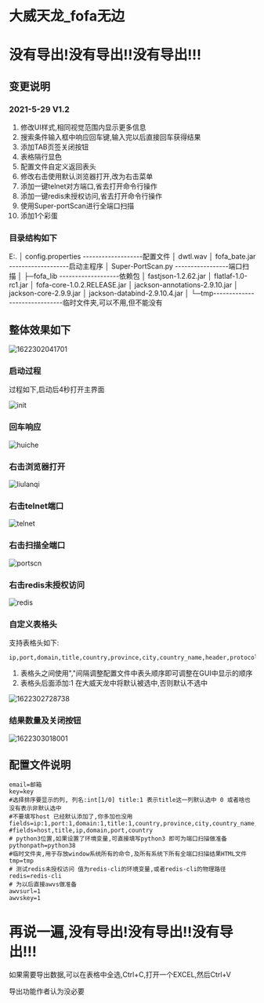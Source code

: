 # 大威天龙_fofa无边

# **没有导出!没有导出!!没有导出!!!**

## 变更说明

### 2021-5-29  V1.2



1. 修改UI样式,相同视觉范围内显示更多信息
2. 搜索条件输入框中响应回车键,输入完以后直接回车获得结果
3. 添加TAB页签关闭按钮
4. 表格隔行显色
5. 配置文件自定义返回表头
6. 修改右击使用默认浏览器打开,改为右击菜单
7. 添加一键telnet对方端口,省去打开命令行操作
8. 添加一键redis未授权访问,省去打开命令行操作
9. 使用Super-portScan进行全端口扫描
10. 添加1个彩蛋

### 目录结构如下

E:.
│  config.properties -------------------配置文件
│  dwtl.wav
│  fofa_bate.jar      -------------------启动主程序
│  Super-PortScan.py -----------------端口扫描
│
├─fofa_lib                 -------------------依赖包
│      fastjson-1.2.62.jar
│      flatlaf-1.0-rc1.jar
│      fofa-core-1.0.2.RELEASE.jar
│      jackson-annotations-2.9.10.jar
│      jackson-core-2.9.9.jar
│      jackson-databind-2.9.10.4.jar
│
└─tmp------------------------------临时文件夹,可以不用,但不能没有



## 整体效果如下

![1622302041701](https://raw.githubusercontent.com/naozibuhao/fofatools/main/readme.assets/1622302041701.png)

### 启动过程

过程如下,启动后4秒打开主界面

![init](https://raw.githubusercontent.com/naozibuhao/fofatools/main/readme.assets/init.gif)



### 回车响应

![huiche](https://raw.githubusercontent.com/naozibuhao/fofatools/main/readme.assets/huiche.gif)

### 右击浏览器打开

![liulanqi](https://raw.githubusercontent.com/naozibuhao/fofatools/main/readme.assets/liulanqi.gif)

### 右击telnet端口

![telnet](https://raw.githubusercontent.com/naozibuhao/fofatools/main/readme.assets/telnet.gif)



### 右击扫描全端口

![portscn](https://raw.githubusercontent.com/naozibuhao/fofatools/main/readme.assets/portscn.gif)

### 右击redis未授权访问

![redis](https://raw.githubusercontent.com/naozibuhao/fofatools/main/readme.assets/redis.gif)

### 自定义表格头

支持表格头如下:

```
ip,port,domain,title,country,province,city,country_name,header,protocol,banner,cert,isp,as_number,as_organization,latitude,longitude
```

1. 表格头之间使用","间隔调整配置文件中表头顺序即可调整在GUI中显示的顺序
2. 表格头后面添加:1 在大威天龙中将默认被选中,否则默认不选中

![1622302728738](https://github.com/naozibuhao/fofatools/blob/main/readme.assets/1622302728738.png?raw=true)

### 结果数量及关闭按钮

![1622303018001](https://github.com/naozibuhao/fofatools/blob/main/readme.assets/1622303018001.png?raw=true)

## 配置文件说明

```
email=邮箱
key=key
#选择排序要显示的列, 列名:int[1/0] title:1 表示title这一列默认选中 0 或者啥也没有表示非默认选中 
#不要填写host 已经默认添加了,你多加也没用 
fields=ip:1,port:1,domain:1,title:1,country,province,city,country_name,header,protocol,banner,cert,isp,as_number,as_organization,latitude,longitude
#fields=host,title,ip,domain,port,country
# python3位置,如果设置了环境变量,可直接填写python3 即可为端口扫描做准备
pythonpath=python38
#临时文件夹,用于存放window系统所有的命令,及所有系统下所有全端口扫描结果HTML文件
tmp=tmp
# 测试redis未授权访问 值为redis-cli的环境变量,或者redis-cli的物理路径
redis=redis-cli
# 为以后直接awvs做准备
awvsurl=1
awvskey=1
```

# 再说一遍,没有导出!没有导出!!没有导出!!!

如果需要导出数据,可以在表格中全选,Ctrl+C,打开一个EXCEL,然后Ctrl+V

导出功能作者认为没必要